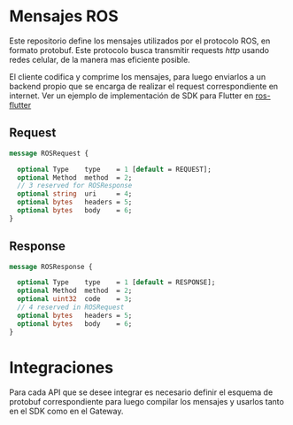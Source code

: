 
# Mensajes ROS
Este repositorio define los mensajes utilizados por el protocolo ROS, en formato protobuf. Este protocolo busca transmitir requests _http_ usando redes celular, de la manera mas eficiente posible.

El cliente codifica y comprime los mensajes, para luego enviarlos a un backend propio que se encarga de realizar el request correspondiente en internet.
Ver un ejemplo de implementación de SDK para Flutter en [ros-flutter](https://github.com/RequestOverSMS/ros-flutter)

## Request

```protobuf
message ROSRequest {

  optional Type    type    = 1 [default = REQUEST];
  optional Method  method  = 2;
  // 3 reserved for ROSResponse
  optional string  uri     = 4;
  optional bytes   headers = 5;
  optional bytes   body    = 6;
}
```

## Response
```protobuf
message ROSResponse {

  optional Type    type    = 1 [default = RESPONSE];
  optional Method  method  = 2;
  optional uint32  code    = 3;
  // 4 reserved in ROSRequest
  optional bytes   headers = 5;
  optional bytes   body    = 6;
}
```

# Integraciones

Para cada API que se desee integrar es necesario definir el esquema de protobuf correspondiente para luego compilar los mensajes y usarlos tanto en el SDK como en el Gateway.
